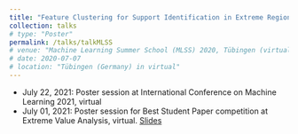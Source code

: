```yaml
---
title: "Feature Clustering for Support Identification in Extreme Regions"
collection: talks
# type: "Poster"
permalink: /talks/talkMLSS
# venue: "Machine Learning Summer School (MLSS) 2020, Tübingen (virtual)"
# date: 2020-07-07
# location: "Tübingen (Germany) in virtual"
---
```

- July 22, 2021: Poster session at International Conference on Machine Learning 2021, virtual
- July 01, 2021: Poster session for Best Student Paper competition at Extreme Value Analysis, virtual. [Slides](https://remileluc.github.io/assets/main_EVA.pdf)
